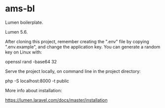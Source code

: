 # ams-bl

Lumen boilerplate.

Lumen 5.6.

After cloning this project, remember creating the ".env" file by copying
".env.example", and change the application key. You can generate a random
key on Linux with:

openssl rand -base64 32

Serve the project locally, on command line in the project directory:

php -S localhost:8000 -t public

More info about installation:

https://lumen.laravel.com/docs/master/installation
